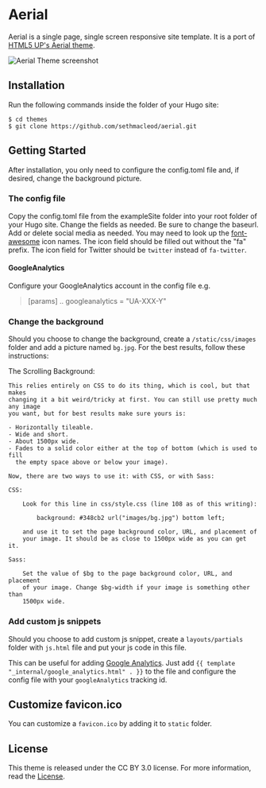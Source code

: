 # Aerial

Aerial is a single page, single screen responsive site template. It is a port of [HTML5 UP's Aerial theme](https://html5up.net/aerial).

![Aerial Theme screenshot](https://raw.githubusercontent.com/sethmacleod/aerial/master/images/screenshot.png)

## Installation

Run the following commands inside the folder of your Hugo site:

	$ cd themes
	$ git clone https://github.com/sethmacleod/aerial.git

## Getting Started

After installation, you only need to configure the config.toml file and, if desired, change the background picture.

### The config file

Copy the config.toml file from the exampleSite folder into your root folder of your Hugo site. Change the fields as needed. Be sure to change the baseurl. Add or delete social media as needed. You may need to look up the [font-awesome](http://fontawesome.io/) icon names. The icon field should be filled out without the "fa" prefix. The icon field for Twitter should be `twitter` instead of `fa-twitter`.

#### GoogleAnalytics

Configure your GoogleAnalytics account in the config file
e.g.

> [params]
> ..
>   googleanalytics = "UA-XXX-Y"

### Change the background

Should you choose to change the background, create a `/static/css/images` folder and add a picture named `bg.jpg`. For the best results, follow these instructions:

The Scrolling Background:

    This relies entirely on CSS to do its thing, which is cool, but that makes
    changing it a bit weird/tricky at first. You can still use pretty much any image
    you want, but for best results make sure yours is:

    - Horizontally tileable.
    - Wide and short.
    - About 1500px wide.
    - Fades to a solid color either at the top of bottom (which is used to fill
      the empty space above or below your image).

    Now, there are two ways to use it: with CSS, or with Sass:

    CSS:

        Look for this line in css/style.css (line 108 as of this writing):

            background: #348cb2 url("images/bg.jpg") bottom left;

        and use it to set the page background color, URL, and placement of
        your image. It should be as close to 1500px wide as you can get it.

    Sass:

        Set the value of $bg to the page background color, URL, and placement
        of your image. Change $bg-width if your image is something other than
        1500px wide.

### Add custom js snippets

Should you choose to add custom js snippet, create a `layouts/partials` folder with `js.html` file and put your js code in this file.

This can be useful for adding [Google Analytics](https://gohugo.io/extras/analytics/). Just add `{{ template "_internal/google_analytics.html" . }}` to the file and configure the config file with your `googleAnalytics` tracking id.

## Customize favicon.ico

You can customize a `favicon.ico` by adding it to `static` folder.

## License

This theme is released under the CC BY 3.0 license. For more information, read the [License](https://github.com/sethmacleod/aerial/blob/master/LICENSE.md).
